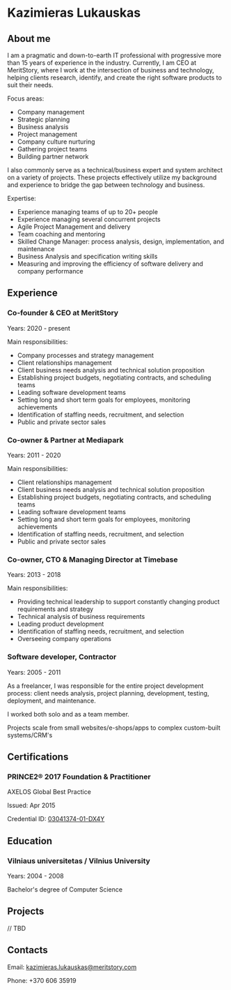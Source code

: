 # Kazimieras Lukauskas



## About me

I am a pragmatic and down-to-earth IT professional with progressive more than 15 years of experience in the industry. Currently, I am CEO at MeritStory, where I work at the intersection of business and technology, helping clients research, identify, and create the right software products to suit their needs.

Focus areas:
- Company management
- Strategic planning
- Business analysis
- Project management
- Company culture nurturing
- Gathering project teams
- Building partner network

I also commonly serve as a technical/business expert and system architect on a variety of projects. These projects effectively utilize my background and experience to bridge the gap between technology and business.

Expertise:
- Experience managing teams of up to 20+ people
- Experience managing several concurrent projects
- Agile Project Management and delivery
- Team coaching and mentoring
- Skilled Change Manager: process analysis, design, implementation, and maintenance
- Business Analysis and specification writing skills
- Measuring and improving the efficiency of software delivery and company performance



## Experience

### Co-founder & CEO at MeritStory

Years: 2020 - present

Main responsibilities:

- Company processes and strategy management
- Client relationships management
- Client business needs analysis and technical solution proposition
- Establishing project budgets, negotiating contracts, and scheduling teams
- Leading software development teams
- Setting long and short term goals for employees, monitoring achievements
- Identification of staffing needs, recruitment, and selection
- Public and private sector sales


### Co-owner & Partner at Mediapark

Years: 2011 - 2020

Main responsibilities:

- Client relationships management
- Client business needs analysis and technical solution proposition
- Establishing project budgets, negotiating contracts, and scheduling teams
- Leading software development teams
- Setting long and short term goals for employees, monitoring achievements
- Identification of staffing needs, recruitment, and selection
- Public and private sector sales


### Co-owner, CTO & Managing Director at Timebase

Years: 2013 - 2018

Main responsibilities:

- Providing technical leadership to support constantly changing product requirements and strategy
- Technical analysis of business requirements
- Leading product development
- Identification of staffing needs, recruitment, and selection
- Overseeing company operations


### Software developer, Contractor

Years: 2005 - 2011

As a freelancer, I was responsible for the entire project development process: client needs analysis, project planning, development, testing, deployment, and maintenance.

I worked both solo and as a team member.

Projects scale from small websites/e-shops/apps to complex custom-built systems/CRM's



## Certifications

### PRINCE2® 2017 Foundation & Practitioner

AXELOS Global Best Practice

Issued: Apr 2015

Credential ID: [03041374-01-DX4Y](https://drive.google.com/file/d/1QvKjg36DZqBF6Q6Jto7_YFd0ckd51VL0/view?usp=sharing)



## Education

### Vilniaus universitetas / Vilnius University

Years: 2004 - 2008

Bachelor's degree of Computer Science



## Projects

// TBD



## Contacts

Email: kazimieras.lukauskas@meritstory.com

Phone: +370 606 35919

